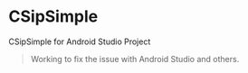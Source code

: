 CSipSimple
==========

CSipSimple for Android Studio Project

> Working to fix the issue with Android Studio and others.